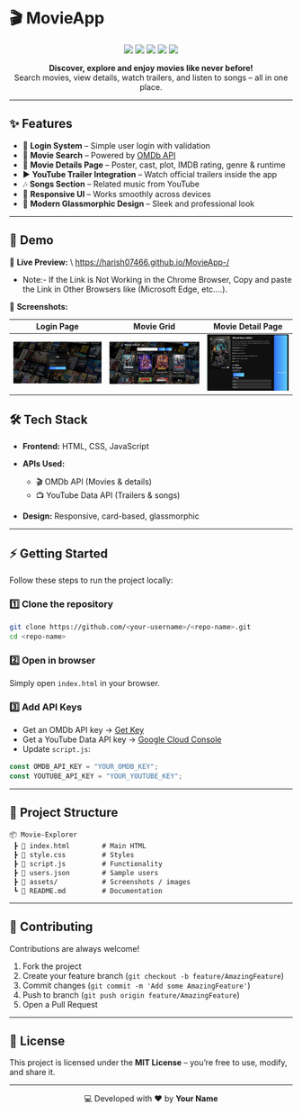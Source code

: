 # 🎬 MovieApp

<p align="center">
  <img src="https://img.shields.io/badge/HTML5-E34F26?style=for-the-badge&logo=html5&logoColor=white" />
  <img src="https://img.shields.io/badge/CSS3-1572B6?style=for-the-badge&logo=css3&logoColor=white" />
  <img src="https://img.shields.io/badge/JavaScript-F7DF1E?style=for-the-badge&logo=javascript&logoColor=black" />
  <img src="https://img.shields.io/badge/OMDb_API-FF4500?style=for-the-badge" />
  <img src="https://img.shields.io/badge/YouTube%20API-FF0000?style=for-the-badge&logo=youtube&logoColor=white" />
</p>

<p align="center">
  <b>Discover, explore and enjoy movies like never before!</b><br/>
  Search movies, view details, watch trailers, and listen to songs – all in one place.
</p>

---

## ✨ Features

- 🔑 **Login System** – Simple user login with validation
- 🎥 **Movie Search** – Powered by [OMDb API](https://www.omdbapi.com/)
- 📝 **Movie Details Page** – Poster, cast, plot, IMDB rating, genre & runtime
- ▶️ **YouTube Trailer Integration** – Watch official trailers inside the app
- 🎶 **Songs Section** – Related music from YouTube
- 📱 **Responsive UI** – Works smoothly across devices
- 💎 **Modern Glassmorphic Design** – Sleek and professional look

---

## 🚀 Demo

🔗 **Live Preview:** \ https://harish07466.github.io/MovieApp-/
* Note:- If the Link is Not Working in the Chrome Browser, Copy and paste the Link in Other Browsers like (Microsoft Edge, etc....).

📸 **Screenshots:**

| Login Page | Movie Grid | Movie Detail Page |
| ---------- | ---------- | ---------------- |
| ![Login Page](assets/Login-Page.png) | ![Movie Grid](assets/MovieGrid.png) | ![Movie Detail Page](assets/MovieDetailedPage.png) |


## 🛠️ Tech Stack

- **Frontend:** HTML, CSS, JavaScript
- **APIs Used:**

  - 🎬 OMDb API (Movies & details)
  - 📺 YouTube Data API (Trailers & songs)

- **Design:** Responsive, card-based, glassmorphic

---

## ⚡ Getting Started

Follow these steps to run the project locally:

### 1️⃣ Clone the repository

```bash
git clone https://github.com/<your-username>/<repo-name>.git
cd <repo-name>
```

### 2️⃣ Open in browser

Simply open `index.html` in your browser.

### 3️⃣ Add API Keys

- Get an OMDb API key → [Get Key](https://www.omdbapi.com/apikey.aspx)
- Get a YouTube Data API key → [Google Cloud Console](https://console.cloud.google.com/)
- Update `script.js`:

```js
const OMDB_API_KEY = "YOUR_OMDB_KEY";
const YOUTUBE_API_KEY = "YOUR_YOUTUBE_KEY";
```

---

## 📂 Project Structure

```
📦 Movie-Explorer
 ┣ 📜 index.html        # Main HTML
 ┣ 📜 style.css         # Styles
 ┣ 📜 script.js         # Functionality
 ┣ 📜 users.json        # Sample users
 ┣ 📂 assets/           # Screenshots / images
 ┗ 📜 README.md         # Documentation
```

---

## 🙌 Contributing

Contributions are always welcome!

1. Fork the project
2. Create your feature branch (`git checkout -b feature/AmazingFeature`)
3. Commit changes (`git commit -m 'Add some AmazingFeature'`)
4. Push to branch (`git push origin feature/AmazingFeature`)
5. Open a Pull Request

---

## 📜 License

This project is licensed under the **MIT License** – you’re free to use, modify, and share it.

---

<p align="center">💻 Developed with ❤️ by <b>Your Name</b></p>
